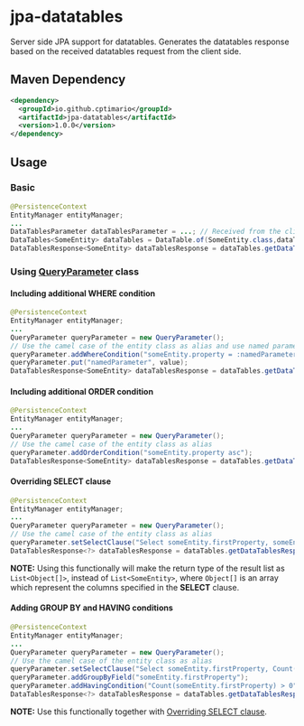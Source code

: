 # jpa-datatables
Server side JPA support for datatables. Generates the datatables response based on the received datatables request from the client side.
## Maven Dependency
```xml
<dependency>
  <groupId>io.github.cptimario</groupId>
  <artifactId>jpa-datatables</artifactId>
  <version>1.0.0</version>
</dependency>
```
## Usage
### Basic
```java
@PersistenceContext
EntityManager entityManager;
...
DataTablesParameter dataTablesParameter = ...; // Received from the client side.
DataTables<SomeEntity> dataTables = DataTable.of(SomeEntity.class,dataTablesParameter);
DataTablesResponse<SomeEntity> dataTablesResponse = dataTables.getDataTablesResponse(entityManager);
```
### Using [QueryParameter](src/main/java/io/github/cptimario/datatables/QueryParameter.java) class
#### Including additional WHERE condition
```java
@PersistenceContext
EntityManager entityManager;
...
QueryParameter queryParameter = new QueryParameter();
// Use the camel case of the entity class as alias and use named parameters
queryParameter.addWhereCondition("someEntity.property = :namedParameter");
queryParameter.put("namedParameter", value);
DataTablesResponse<SomeEntity> dataTablesResponse = dataTables.getDataTablesResponse(entityManager, queryParameter);
```
#### Including additional ORDER condition
```java
@PersistenceContext
EntityManager entityManager;
...
QueryParameter queryParameter = new QueryParameter();
// Use the camel case of the entity class as alias
queryParameter.addOrderCondition("someEntity.property asc");
DataTablesResponse<SomeEntity> dataTablesResponse = dataTables.getDataTablesResponse(entityManager, queryParameter);
```
#### Overriding SELECT clause
```java
@PersistenceContext
EntityManager entityManager;
...
QueryParameter queryParameter = new QueryParameter();
// Use the camel case of the entity class as alias
queryParameter.setSelectClause("Select someEntity.firstProperty, someEntity.secondProperty, someEntity.thirdProperty");
DataTablesResponse<?> dataTablesResponse = dataTables.getDataTablesResponse(entityManager, queryParameter);
```
**NOTE:** Using this functionally will make the return type of the result list as `List<Object[]>`, instead of `List<SomeEntity>`, where `Object[]` is an array which represent the columns specified in the **SELECT** clause.
#### Adding GROUP BY and HAVING conditions
```java
@PersistenceContext
EntityManager entityManager;
...
QueryParameter queryParameter = new QueryParameter();
// Use the camel case of the entity class as alias
queryParameter.setSelectClause("Select someEntity.firstProperty, Count(someEntity.firstProperty)");
queryParameter.addGroupByField("someEntity.firstProperty");
queryParameter.addHavingCondition("Count(someEntity.firstProperty) > 0");
DataTablesResponse<?> dataTablesResponse = dataTables.getDataTablesResponse(entityManager, queryParameter);
```
**NOTE:** Use this functionally together with [Overriding SELECT clause](#overriding-select-clause).

